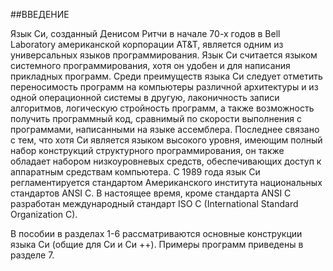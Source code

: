 ##ВВЕДЕНИЕ

Язык Си, созданный Денисом Ритчи в начале 70-х годов в Bell Laboratory американской корпорации AT&T, является одним из универсальных языков программирования. Язык Си считается языком системного программирования, хотя он удобен и для написания прикладных программ. Среди преимуществ языка Си следует отметить переносимость программ на компьютеры различной архитектуры и из одной операционной системы в другую, лаконичность записи алгоритмов, логическую стройность программ, а также возможность получить программный код, сравнимый по скорости выполнения с программами, написанными на языке ассемблера. Последнее связано с тем, что хотя Си является языком высокого уровня, имеющим полный набор конструкций структурного программирования, он также обладает набором низкоуровневых средств, обеспечивающих доступ к аппаратным средствам компьютера. С 1989 года язык Си регламентируется стандартом Американского института национальных стандартов ANSI С. В настоящее время, кроме стандарта ANSI C разработан международный стандарт ISO C (International Standard Organization C).

В пособии в разделах 1-6 рассматриваются основные конструкции языка Си (общие для Си и Си&nbsp;++). Примеры программ приведены в разделе 7\.